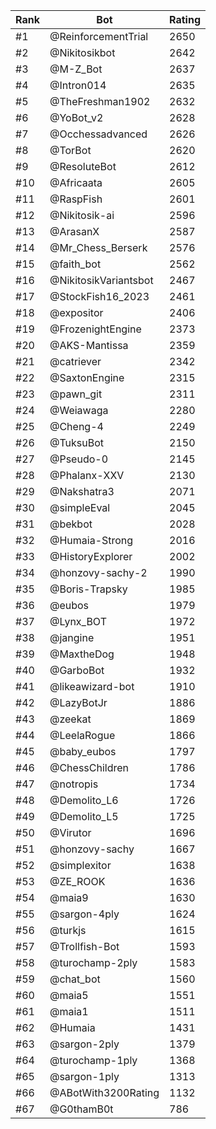Rank|Bot|Rating
---|---|---
#1|@ReinforcementTrial|2650
#2|@Nikitosikbot|2642
#3|@M-Z_Bot|2637
#4|@Intron014|2635
#5|@TheFreshman1902|2632
#6|@YoBot_v2|2628
#7|@Occhessadvanced|2626
#8|@TorBot|2620
#9|@ResoluteBot|2612
#10|@Africaata|2605
#11|@RaspFish|2601
#12|@Nikitosik-ai|2596
#13|@ArasanX|2587
#14|@Mr_Chess_Berserk|2576
#15|@faith_bot|2562
#16|@NikitosikVariantsbot|2467
#17|@StockFish16_2023|2461
#18|@expositor|2406
#19|@FrozenightEngine|2373
#20|@AKS-Mantissa|2359
#21|@catriever|2342
#22|@SaxtonEngine|2315
#23|@pawn_git|2311
#24|@Weiawaga|2280
#25|@Cheng-4|2249
#26|@TuksuBot|2150
#27|@Pseudo-0|2145
#28|@Phalanx-XXV|2130
#29|@Nakshatra3|2071
#30|@simpleEval|2045
#31|@bekbot|2028
#32|@Humaia-Strong|2016
#33|@HistoryExplorer|2002
#34|@honzovy-sachy-2|1990
#35|@Boris-Trapsky|1985
#36|@eubos|1979
#37|@Lynx_BOT|1972
#38|@jangine|1951
#39|@MaxtheDog|1948
#40|@GarboBot|1932
#41|@likeawizard-bot|1910
#42|@LazyBotJr|1886
#43|@zeekat|1869
#44|@LeelaRogue|1866
#45|@baby_eubos|1797
#46|@ChessChildren|1786
#47|@notropis|1734
#48|@Demolito_L6|1726
#49|@Demolito_L5|1725
#50|@Virutor|1696
#51|@honzovy-sachy|1667
#52|@simplexitor|1638
#53|@ZE_ROOK|1636
#54|@maia9|1630
#55|@sargon-4ply|1624
#56|@turkjs|1615
#57|@Trollfish-Bot|1593
#58|@turochamp-2ply|1583
#59|@chat_bot|1560
#60|@maia5|1551
#61|@maia1|1511
#62|@Humaia|1431
#63|@sargon-2ply|1379
#64|@turochamp-1ply|1368
#65|@sargon-1ply|1313
#66|@ABotWith3200Rating|1132
#67|@G0thamB0t|786
